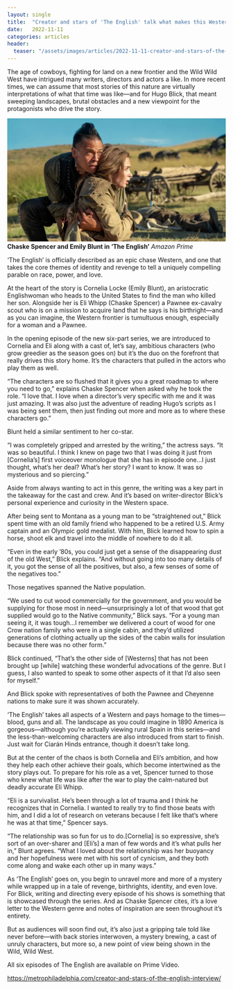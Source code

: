 ```yaml
---
layout: single
title:  "Creator and stars of 'The English' talk what makes this Western an epic in 2022"
date:   2022-11-11
categories: articles
header:
  teaser: "/assets/images/articles/2022-11-11-creator-and-stars-of-the-english-interview.jpg"
---
```


The age of cowboys, fighting for land on a new frontier and the Wild Wild West have intrigued many writers, directors and actors a like. In more recent times, we can assume that most stories of this nature are virtually interpretations of what that time was like—and for Hugo Blick, that meant sweeping landscapes, brutal obstacles and a new viewpoint for the protagonists who drive the story.

![The English Interview](/assets/images/articles/2022-11-11-creator-and-stars-of-the-english-interview.jpg)
**Chaske Spencer and Emily Blunt in ‘The English’** _Amazon Prime_

‘The English’ is officially described as an epic chase Western, and one that takes the core themes of identity and revenge to tell a uniquely compelling parable on race, power, and love.

At the heart of the story is Cornelia Locke (Emily Blunt), an aristocratic Englishwoman who heads to the United States to find the man who killed her son. Alongside her is Eli Whipp (Chaske Spencer) a Pawnee ex-cavalry scout who is on a mission to acquire land that he says is his birthright—and as you can imagine, the Western frontier is tumultuous enough, especially for a woman and a Pawnee.

In the opening episode of the new six-part series, we are introduced to Cornelia and Eli along with a cast of, let’s say, ambitious characters (who grow greedier as the season goes on) but it’s the duo on the forefront that really drives this story home. It’s the characters that pulled in the actors who play them as well.

“The characters are so flushed that it gives you a great roadmap to where you need to go,” explains Chaske Spencer when asked why he took the role. “I love that. I love when a director’s very specific with me and it was just amazing. It was also just the adventure of reading Hugo’s scripts as I was being sent them, then just finding out more and more as to where these characters go.”

Blunt held a similar sentiment to her co-star.

“I was completely gripped and arrested by the writing,” the actress says. “It was so beautiful. I think I knew on page two that I was doing it just from [Cornelia’s] first voiceover monologue that she has in episode one…I just thought, what’s her deal? What’s her story? I want to know. It was so mysterious and so piercing.”

Aside from always wanting to act in this genre, the writing was a key part in the takeaway for the cast and crew. And it’s based on writer-director Blick’s personal experience and curiosity in the Western space.

After being sent to Montana as a young man to be “straightened out,” Blick spent time with an old family friend who happened to be a retired U.S. Army captain and an Olympic gold medalist. With him, Blick learned how to spin a horse, shoot elk and travel into the middle of nowhere to do it all.

“Even in the early ’80s, you could just get a sense of the disappearing dust of the old West,” Blick explains. “And without going into too many details of it, you got the sense of all the positives, but also, a few senses of some of the negatives too.”

Those negatives spanned the Native population.

“We used to cut wood commercially for the government, and you would be supplying for those most in need—unsurprisingly a lot of that wood that got supplied would go to the Native community,” Blick says. “For a young man seeing it, it was tough…I remember we delivered a court of wood for one Crow nation family who were in a single cabin, and they’d utilized generations of clothing actually up the sides of the cabin walls for insulation because there was no other form.”

Blick continued, “That’s the other side of  [Westerns] that has not been brought up [while] watching these wonderful advocations of the genre. But I guess, I also wanted to speak to some other aspects of it that I’d also seen for myself.”

And Blick spoke with representatives of both the Pawnee and Cheyenne nations to make sure it was shown accurately.

‘The English’ takes all aspects of a Western and pays homage to the times—blood, guns and all. The landscape as you could imagine in 1890 America is gorgeous—although you’re actually viewing rural Spain in this series—and the less-than-welcoming characters are also introduced from start to finish. Just wait for Ciarán Hinds entrance, though it doesn’t take long.

But at the center of the chaos is both Cornelia and Eli’s ambition, and how they  help each other achieve their goals, which become intertwined as the story plays out. To prepare for his role as a vet, Spencer turned to those who knew what life was like after the war to play the calm-natured but deadly accurate Eli Whipp.

“Eli is a  survivalist. He’s been through a lot of trauma and I think he recognizes that in Cornelia. I wanted to really try to find those beats with him, and I did a lot of research on veterans because I felt like that’s where he was at that time,” Spencer says.

“The relationship was so fun for us to do.[Cornelia] is so expressive, she’s sort of an over-sharer and [Eli’s] a man of few words and it’s what pulls her in,” Blunt agrees. “What I loved about the relationship was her buoyancy and her hopefulness were met with his sort of cynicism, and they both come along and wake each other up in many ways.”

As ‘The English’ goes on, you begin to unravel more and more of a mystery while wrapped up in a tale of revenge, birthrights, identity, and even love. For Blick, writing and directing every episode of his shows is something that is showcased through the series. And as Chaske Spencer cites, it’s a love letter to the Western genre and notes of inspiration are seen throughout it’s entirety.

But as audiences will soon find out, it’s also just a gripping tale told like never before—with back stories interwoven, a mystery brewing, a cast of unruly characters, but more so, a new point of view being shown in the Wild, Wild West.

All six episodes of The English are available on Prime Video.

https://metrophiladelphia.com/creator-and-stars-of-the-english-interview/


